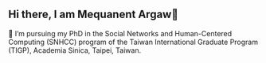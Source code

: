 ## Hi there, I am Mequanent Argaw👋

🌱 I’m pursuing my PhD in the Social Networks and Human-Centered Computing (SNHCC) program of the Taiwan International Graduate Program (TIGP), Academia Sinica, Taipei, Taiwan. 

<!--
**mequanent/mequanent** is a ✨ _special_ ✨ repository because its `README.md` (this file) appears on your GitHub profile.

Here are some ideas to get you started:

- 🔭 I’m currently working on ...
- 🌱 I’m currently learning ...
- 👯 I’m looking to collaborate on ...
- 🤔 I’m looking for help with ...
- 💬 Ask me about ...
- 📫 How to reach me: ...
- 😄 Pronouns: ...
- ⚡ Fun fact: ...
-->
